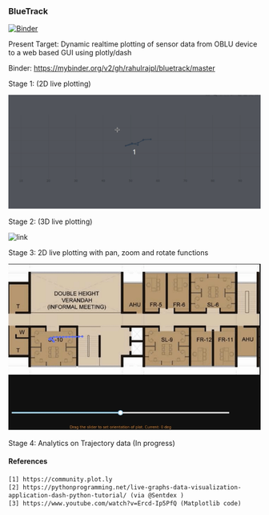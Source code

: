 ### BlueTrack

[![Binder](https://mybinder.org/badge_logo.svg)](https://mybinder.org/v2/gh/rahulrajpl/bluetrack/master)

Present Target: Dynamic realtime plotting of sensor data from OBLU device to a web based GUI using plotly/dash 

Binder: https://mybinder.org/v2/gh/rahulrajpl/bluetrack/master

Stage 1: (2D live plotting) 

![link](docs/Peek1.gif)

Stage 2: (3D live plotting) 

![link](docs/Peek2.gif)

Stage 3: 2D live plotting with pan, zoom and rotate functions

![link](docs/pan_zoom_rotate.gif)

Stage 4: Analytics on Trajectory data (In progress)

#### References

    [1] https://community.plot.ly
    [2] https://pythonprogramming.net/live-graphs-data-visualization-application-dash-python-tutorial/ (via @Sentdex )
    [3] https://www.youtube.com/watch?v=Ercd-Ip5PfQ (Matplotlib code)